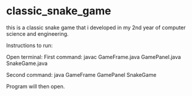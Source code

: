 # classic_snake_game
this is a classic snake game that i developed in my 2nd year of computer science and engineering.

Instructions to run:

Open terminal:
First command: javac GameFrame.java GamePanel.java SnakeGame.java

Second command: java GameFrame GamePanel SnakeGame

Program will then open.
